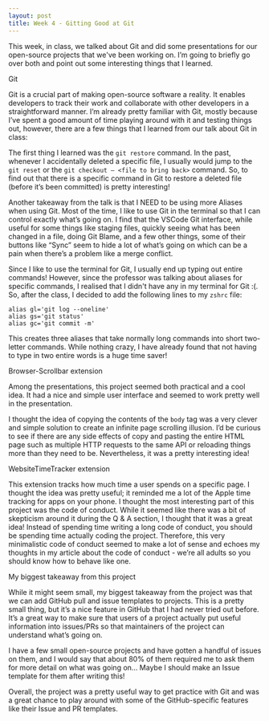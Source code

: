 ```yaml
---
layout: post
title: Week 4 - Gitting Good at Git
---
```


This week, in class, we talked about Git and did some presentations for our open-source projects that we've been working on. I’m going to briefly go over both and point out some interesting things that I learned.

<!--more-->

Git

Git is a crucial part of making open-source software a reality. It enables developers to track their work and collaborate with other developers in a straightforward manner. I’m already pretty familiar with Git, mostly because I’ve spent a good amount of time playing around with it and testing things out, however, there are a few things that I learned from our talk about Git in class:

The first thing I learned was the `git restore` command. In the past, whenever I accidentally deleted a specific file, I usually would jump to the `git reset` or the `git checkout – <file to bring back>` command. So, to find out that there is a specific command in Git to restore a deleted file (before it’s been committed) is pretty interesting!

Another takeaway from the talk is that I NEED to be using more Aliases when using Git. Most of the time, I like to use Git in the terminal so that I can control exactly what’s going on. I find that the VSCode Git interface, while useful for some things like staging files, quickly seeing what has been changed in a file, doing Git Blame, and a few other things, some of their buttons like “Sync” seem to hide a lot of what’s going on which can be a pain when there’s a problem like a merge conflict.

Since I like to use the terminal for Git, I usually end up typing out entire commands! However, since the professor was talking about aliases for specific commands, I realised that I didn't have any in my terminal for Git :(. So, after the class, I decided to add the following lines to my `zshrc` file:

```plaintext
alias gl='git log --oneline'
alias gs='git status'
alias gc='git commit -m'
```
This creates three aliases that take normally long commands into short two-letter commands. While nothing crazy, I have already found that not having to type in two entire words is a huge time saver!

Browser-Scrollbar extension

Among the presentations, this project seemed both practical and a cool idea. It had a nice and simple user interface and seemed to work pretty well in the presentation.

I thought the idea of copying the contents of the `body` tag was a very clever and simple solution to create an infinite page scrolling illusion. I’d be curious to see if there are any side effects of copy and pasting the entire HTML page such as multiple HTTP requests to the same API or reloading things more than they need to be. Nevertheless, it was a pretty interesting idea!

WebsiteTimeTracker extension

This extension tracks how much time a user spends on a specific page. I thought the idea was pretty useful; it reminded me a lot of the Apple time tracking for apps on your phone. I thought the most interesting part of this project was the code of conduct. While it seemed like there was a bit of skepticism around it during the Q & A section, I thought that it was a great idea! Instead of spending time writing a long code of conduct, you should be spending time actually coding the project.
Therefore, this very minimalistic code of conduct seemed to make a lot of sense and echoes my thoughts in my article about the code of conduct - we’re all adults so you should know how to behave like one.

My biggest takeaway from this project

While it might seem small, my biggest takeaway from the project was that we can add GitHub pull and issue templates to projects. This is a pretty small thing, but it’s a nice feature in GitHub that I had never tried out before. It’s a great way to make sure that users of a project actually put useful information into issues/PRs so that maintainers of the project can understand what’s going on.

I have a few small open-source projects and have gotten a handful of issues on them, and I would say that about 80% of them required me to ask them for more detail on what was going on… Maybe I should make an Issue template for them after writing this!

Overall, the project was a pretty useful way to get practice with Git and was a great chance to play around with some of the GitHub-specific features like their Issue and PR templates.



